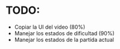 # TODO:
- Copiar la UI del video (80%)
- Manejar los estados de dificultad (90%)
- Manejar los estados de la partida actual
